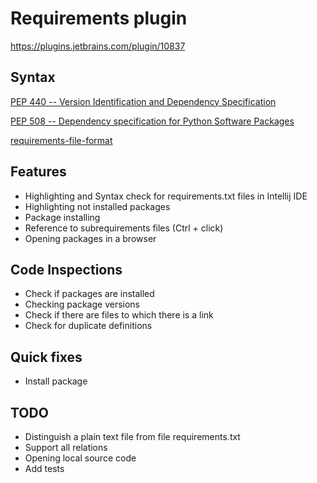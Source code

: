 # Requirements plugin

https://plugins.jetbrains.com/plugin/10837

## Syntax

[PEP 440 -- Version Identification and Dependency Specification](https://www.python.org/dev/peps/pep-0440)

[PEP 508 -- Dependency specification for Python Software Packages](https://www.python.org/dev/peps/pep-0508)

[requirements-file-format](https://pip.pypa.io/en/stable/reference/pip_install/#requirements-file-format)

## Features

* Highlighting and Syntax check for requirements.txt files in Intellij IDE
* Highlighting not installed packages
* Package installing
* Reference to subrequirements files (Ctrl + click)
* Opening packages in a browser

## Code Inspections

* Check if packages are installed
* Checking package versions
* Check if there are files to which there is a link
* Check for duplicate definitions

## Quick fixes

* Install package

## TODO

* Distinguish a plain text file from file requirements.txt
* Support all relations
* Opening local source code
* Add tests
